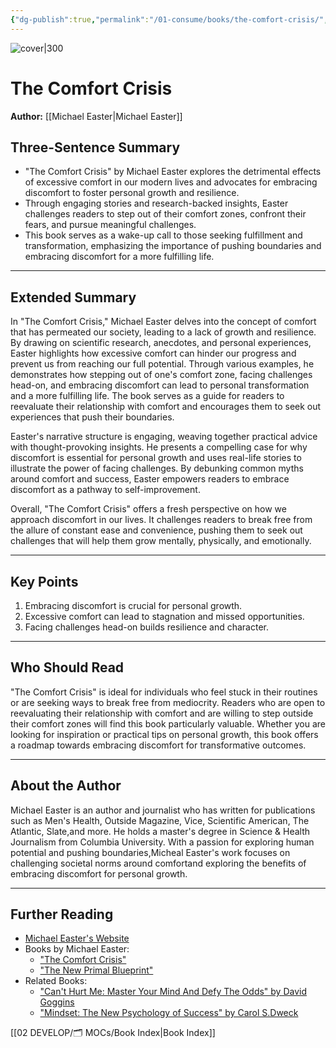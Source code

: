 ```yaml
---
{"dg-publish":true,"permalink":"/01-consume/books/the-comfort-crisis/","title":"The Comfort Crisis","tags":["self-improvement","personal-growth","growth-mindset","mindset"]}
---
```



![cover|300](https://m.media-amazon.com/images/I/71xy9YsxTcL._SL1500_.jpg)
# The Comfort Crisis
**Author:** [[Michael Easter\|Michael Easter]]

## Three-Sentence Summary
- "The Comfort Crisis" by Michael Easter explores the detrimental effects of excessive comfort in our modern lives and advocates for embracing discomfort to foster personal growth and resilience.
- Through engaging stories and research-backed insights, Easter challenges readers to step out of their comfort zones, confront their fears, and pursue meaningful challenges.
- This book serves as a wake-up call to those seeking fulfillment and transformation, emphasizing the importance of pushing boundaries and embracing discomfort for a more fulfilling life.

---

## Extended Summary
In "The Comfort Crisis," Michael Easter delves into the concept of comfort that has permeated our society, leading to a lack of growth and resilience. By drawing on scientific research, anecdotes, and personal experiences, Easter highlights how excessive comfort can hinder our progress and prevent us from reaching our full potential. Through various examples, he demonstrates how stepping out of one's comfort zone, facing challenges head-on, and embracing discomfort can lead to personal transformation and a more fulfilling life. The book serves as a guide for readers to reevaluate their relationship with comfort and encourages them to seek out experiences that push their boundaries.

Easter's narrative structure is engaging, weaving together practical advice with thought-provoking insights. He presents a compelling case for why discomfort is essential for personal growth and uses real-life stories to illustrate the power of facing challenges. By debunking common myths around comfort and success, Easter empowers readers to embrace discomfort as a pathway to self-improvement.

Overall, "The Comfort Crisis" offers a fresh perspective on how we approach discomfort in our lives. It challenges readers to break free from the allure of constant ease and convenience, pushing them to seek out challenges that will help them grow mentally, physically, and emotionally.

---

## Key Points
1. Embracing discomfort is crucial for personal growth.
2. Excessive comfort can lead to stagnation and missed opportunities.
3. Facing challenges head-on builds resilience and character.

---

## Who Should Read
"The Comfort Crisis" is ideal for individuals who feel stuck in their routines or are seeking ways to break free from mediocrity. Readers who are open to reevaluating their relationship with comfort and are willing to step outside their comfort zones will find this book particularly valuable. Whether you are looking for inspiration or practical tips on personal growth, this book offers a roadmap towards embracing discomfort for transformative outcomes.

---

## About the Author
Michael Easter is an author and journalist who has written for publications such as Men's Health, Outside Magazine, Vice, Scientific American, The Atlantic, Slate,and more. He holds a master's degree in Science & Health Journalism from Columbia University. With a passion for exploring human potential and pushing boundaries,Micheal Easter's work focuses on challenging societal norms around comfortand exploring the benefits of embracing discomfort for personal growth.

---

## Further Reading
- [Michael Easter's Website](https://michael-easter.com/)
- Books by Michael Easter:
  - ["The Comfort Crisis"](https://www.amazon.com/Comfort-Crisis-Uncomfortable-Journey-Purpose/dp/0062966951)
  - ["The New Primal Blueprint"](https://www.amazon.com/New-Primal-Blueprint-Reprogram-Effortless/dp/1939563305)
- Related Books:
  - ["Can't Hurt Me: Master Your Mind And Defy The Odds" by David Goggins](https://www.amazon.com/Cant-Hurt-Me-Master-Your/dp/1544512287)
  - ["Mindset: The New Psychology of Success" by Carol S.Dweck](https://www.amazon.com/Mindset-Psychology-Carol-S-Dweck/dp/0345472322)

[[02 DEVELOP/🗂️ MOCs/Book Index\|Book Index]]